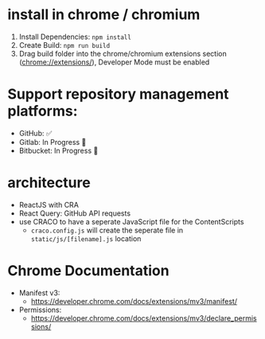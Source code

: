 # install in chrome / chromium

1. Install Dependencies: `npm install`
2. Create Build: `npm run build`
3. Drag build folder into the chrome/chromium extensions section ([chrome://extensions/](chrome://extensions/)), Developer Mode must be enabled

# Support repository management platforms:

- GitHub: ✅
- Gitlab: In Progress 🚧
- Bitbucket: In Progress 🚧

# architecture

- ReactJS with CRA
- React Query: GitHub API requests
- use CRACO to have a seperate JavaScript file for the ContentScripts
  - `craco.config.js` will create the seperate file in `static/js/[filename].js` location

# Chrome Documentation

- Manifest v3:
  - https://developer.chrome.com/docs/extensions/mv3/manifest/
- Permissions:
  - https://developer.chrome.com/docs/extensions/mv3/declare_permissions/
